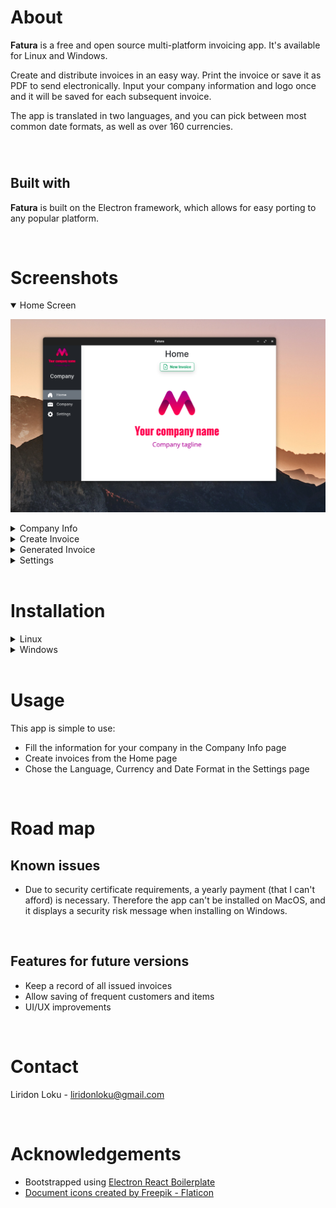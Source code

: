 # About

**Fatura** is a free and open source multi-platform invoicing app. It's available for Linux and Windows.

Create and distribute invoices in an easy way. Print the invoice or save it as PDF to send electronically. Input your company information and logo once and it will be saved for each subsequent invoice.

The app is translated in two languages, and you can pick between most common date formats, as well as over 160 currencies.

<br>

#

## Built with

**Fatura** is built on the Electron framework, which allows for easy porting to any popular platform.

<br>

# Screenshots

<details open>
  <summary>Home Screen</summary>
  <p>

![login-screen](./assets/screenshots/home.png)

  </p>
</details>

<details>
  <summary>Company Info</summary>
  <p>

![login-screen](./assets/screenshots/company-info.png)

  </p>
</details>

<details>
  <summary>Create Invoice</summary>
  <p>

![login-screen](./assets/screenshots/create-invoice.png)

  </p>
</details>

<details>
  <summary>Generated Invoice</summary>
  <p>

![login-screen](./assets/screenshots/generated-invoice-pdf.png)

  </p>
</details>

<details>
  <summary>Settings</summary>
  <p>

![login-screen](./assets/screenshots/settings.png)

  </p>
</details>

<br>

# Installation

<details>
  <summary>Linux</summary>
  <p>
     Simply download the latest AppImage from <a href='https://github.com/liridonloku/fatura/releases'>Releases</a> and run it. No installation necessary.
  </p>
</details>

<details>
  <summary>Windows</summary>
  <p>
     <ol>
      <li>
        Download the latest installer from <a href='https://github.com/liridonloku/fatura/releases'>Releases</a>.
      </li>
      <li>
        Run the installer. If a security message pops up (See <strong>Known issues</strong> below), click 'more' and then 'install anyway'. Follow the instructions to install the app.
      </li>
      <li>
        Launch the app from the desktop shortcut
      </li>
     </ol>
  </p>
</details>

<br>

# Usage

This app is simple to use:

- Fill the information for your company in the Company Info page
- Create invoices from the Home page
- Chose the Language, Currency and Date Format in the Settings page

<br>

# Road map

## Known issues

- Due to security certificate requirements, a yearly payment (that I can't afford) is necessary. Therefore the app can't be installed on MacOS, and it displays a security risk message when installing on Windows.

<br>

## Features for future versions

- Keep a record of all issued invoices
- Allow saving of frequent customers and items
- UI/UX improvements

<br>

# Contact

Liridon Loku - liridonloku@gmail.com

<br>

# Acknowledgements

- Bootstrapped using [Electron React Boilerplate](https://github.com/electron-react-boilerplate)
- <a href="https://www.flaticon.com/free-icons/document" title="document icons">Document icons created by Freepik - Flaticon</a>
